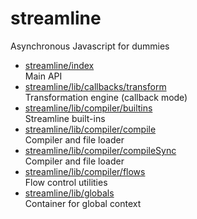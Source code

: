 # streamline

Asynchronous Javascript for dummies

* [streamline/index](index.md)  
  Main API
* [streamline/lib/callbacks/transform](lib/callbacks/transform.md)  
  Transformation engine (callback mode)
* [streamline/lib/compiler/builtins](lib/compiler/builtins.md)  
  Streamline built-ins
* [streamline/lib/compiler/compile](lib/compiler/compile.md)  
  Compiler and file loader
* [streamline/lib/compiler/compileSync](lib/compiler/compileSync.md)  
  Compiler and file loader
* [streamline/lib/compiler/flows](lib/compiler/flows.md)  
  Flow control utilities
* [streamline/lib/globals](lib/globals.md)  
  Container for global context
